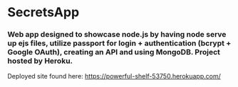 # SecretsApp

### Web app designed to showcase node.js by having node serve up ejs files, utilize passport for login + authentication (bcrypt + Google OAuth), creating an API and using MongoDB. Project hosted by Heroku. 

Deployed site found here: https://powerful-shelf-53750.herokuapp.com/

